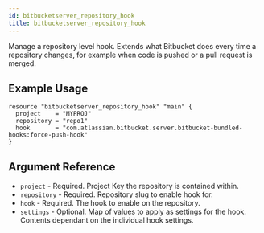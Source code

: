```yaml
---
id: bitbucketserver_repository_hook
title: bitbucketserver_repository_hook
---
```


Manage a repository level hook. Extends what Bitbucket does every time a repository changes, for example when code is pushed or a pull request is merged.

## Example Usage

```hcl
resource "bitbucketserver_repository_hook" "main" {
  project    = "MYPROJ"
  repository = "repo1"
  hook       = "com.atlassian.bitbucket.server.bitbucket-bundled-hooks:force-push-hook"
}
```

## Argument Reference

* `project` - Required. Project Key the repository is contained within.
* `repository` - Required. Repository slug to enable hook for.
* `hook` - Required. The hook to enable on the repository.
* `settings` - Optional. Map of values to apply as settings for the hook. Contents dependant on the individual hook settings.
